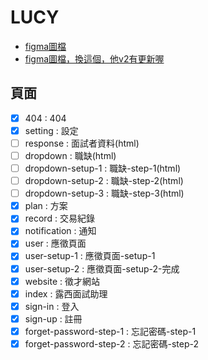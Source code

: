 # LUCY

- [figma圖檔](https://www.figma.com/file/b8CCyHfg62qv3DG26N54T5/LUCY_User%E7%AB%AF-(Copy)?node-id=0%3A1)
- [figma圖檔，換這個，他v2有更新喔](https://www.figma.com/file/nugR8aa39mkP40s8R3231i/LUCY_User%E7%AB%AF-(Copy)?node-id=0%3A1)



## 頁面
- [x] 404 : 404
- [x] setting : 設定
- [ ] response : 面試者資料(html)
- [ ] dropdown : 職缺(html)
- [ ] dropdown-setup-1 : 職缺-step-1(html)
- [ ] dropdown-setup-2 : 職缺-step-2(html)
- [ ] dropdown-setup-3 : 職缺-step-3(html)
- [x] plan : 方案
- [x] record : 交易紀錄
- [x] notification : 通知
- [x] user : 應徵頁面
- [x] user-setup-1 : 應徵頁面-setup-1
- [x] user-setup-2 : 應徵頁面-setup-2-完成
- [x] website : 徵才網站
- [x] index : 露西面試助理
- [x] sign-in : 登入
- [x] sign-up : 註冊
- [x] forget-password-step-1 : 忘記密碼-step-1
- [x] forget-password-step-2 : 忘記密碼-step-2